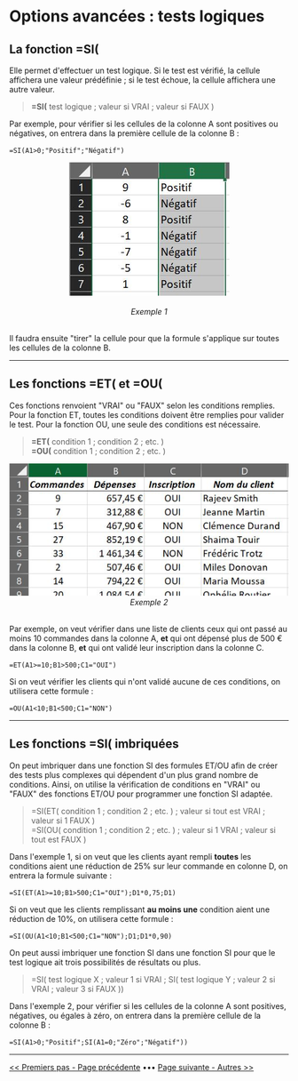 # Options avancées : tests logiques

## La fonction =SI(

Elle permet d'effectuer un test logique. Si le test est vérifié, la cellule affichera une valeur prédéfinie ; si le test échoue, la cellule affichera une autre valeur.

> **=SI(** test logique ; valeur si VRAI ; valeur si FAUX )

Par exemple, pour vérifier si les cellules de la colonne A sont positives ou négatives, on entrera dans la première cellule de la colonne B : <br>
~~~
=SI(A1>0;"Positif";"Négatif")
~~~

<center> <img src="images/fonction_si.JPG" alt="Exemple 1" /> </center> <br>
<center> <i>Exemple 1</i> </center> <br>

Il faudra ensuite "tirer" la cellule pour que la formule s'applique sur toutes les cellules de la colonne B.

----------

## Les fonctions =ET( et =OU(

Ces fonctions renvoient "VRAI" ou "FAUX" selon les conditions remplies. Pour la fonction ET, toutes les conditions doivent être remplies pour valider le test. Pour la fonction OU, une seule des conditions est nécessaire.

> **=ET(** condition 1 ; condition 2 ; etc. ) <br>
> **=OU(** condition 1 ; condition 2 ; etc. )

<center> <img src="images/fonction_etou.JPG" alt="Exemple 2" /> <br>
<i>Exemple 2</i> </center> <br>

Par exemple, on veut vérifier dans une liste de clients ceux qui ont passé au moins 10 commandes dans la colonne A, **et** qui ont dépensé plus de 500 € dans la colonne B, **et** qui ont validé leur inscription dans la colonne C. <br>
~~~
=ET(A1>=10;B1>500;C1="OUI")
~~~
Si on veut vérifier les clients qui n'ont validé aucune de ces conditions, on utilisera cette formule : <br>
~~~
=OU(A1<10;B1<500;C1="NON")
~~~

----------

## Les fonctions =SI( imbriquées

On peut imbriquer dans une fonction SI des formules ET/OU afin de créer des tests plus complexes qui dépendent d'un plus grand nombre de conditions. Ainsi, on utilise la vérification de conditions en "VRAI" ou "FAUX" des fonctions ET/OU pour programmer une fonction SI adaptée. 

> =SI(ET( condition 1 ; condition 2 ; etc. ) ; valeur si tout est VRAI ; valeur si 1 FAUX ) <br>
> =SI(OU( condition 1 ; condition 2 ; etc. ) ; valeur si 1 VRAI ; valeur si tout est FAUX )

Dans l'exemple 1, si on veut que les clients ayant rempli **toutes** les conditions aient une réduction de 25% sur leur commande en colonne D, on entrera la formule suivante : <br>
~~~
=SI(ET(A1>=10;B1>500;C1="OUI");D1*0,75;D1)
~~~
Si on veut que les clients remplissant **au moins une** condition aient une réduction de 10%, on utilisera cette formule : <br>
~~~
=SI(OU(A1<10;B1<500;C1="NON");D1;D1*0,90)
~~~

On peut aussi imbriquer une fonction SI dans une fonction SI pour que le test logique ait trois possibilités de résultats ou plus.

> =SI( test logique X ; valeur 1 si VRAI ; SI( test logique Y ; valeur 2 si VRAI ; valeur 3 si FAUX ))

Dans l'exemple 2, pour vérifier si les cellules de la colonne A sont positives, négatives, ou égales à zéro, on entrera dans la première cellule de la colonne B : <br>
~~~
=SI(A1>0;"Positif";SI(A1=0;"Zéro";"Négatif"))
~~~

-------

[<< Premiers pas - Page précédente](premiers-pas.md) ••• [Page suivante - Autres >>](autres-fonctions.md)







